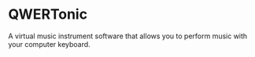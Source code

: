 # QWERTonic
A virtual music instrument software that allows you to perform music with your computer keyboard.
